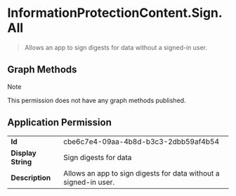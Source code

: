 # InformationProtectionContent.Sign.All

> Allows an app to sign digests for data without a signed-in user.
## Graph Methods

> [!NOTE]
> This permission does not have any graph methods published.

## Application Permission
|||
|-|-|
|**Id**|cbe6c7e4-09aa-4b8d-b3c3-2dbb59af4b54|
|**Display String**|Sign digests for data|
|**Description**|Allows an app to sign digests for data without a signed-in user.|
